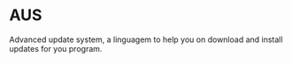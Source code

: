 # AUS
Advanced update system, a linguagem to help you on download and install updates for you program.
